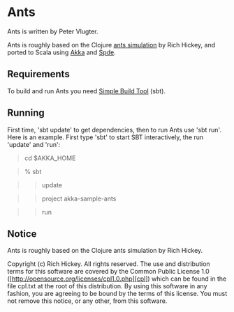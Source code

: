 Ants
====

Ants is written by Peter Vlugter.

Ants is roughly based on the Clojure [ants simulation][ants.clj] by Rich Hickey, and ported to Scala using [Akka][akka] and [Spde][spde].

Requirements
------------

To build and run Ants you need [Simple Build Tool][sbt] (sbt).

Running
-------

First time, 'sbt update' to get dependencies, then to run Ants use 'sbt run'. 
Here is an example. First type 'sbt' to start SBT interactively, the run 'update' and 'run': 
> cd $AKKA_HOME

> % sbt

> > update

> > project akka-sample-ants

> > run


Notice
------

Ants is roughly based on the Clojure ants simulation by Rich Hickey.

Copyright (c) Rich Hickey. All rights reserved.
The use and distribution terms for this software are covered by the
Common Public License 1.0 ([http://opensource.org/licenses/cpl1.0.php][cpl])
which can be found in the file cpl.txt at the root of this distribution.
By using this software in any fashion, you are agreeing to be bound by
the terms of this license.
You must not remove this notice, or any other, from this software.

[ants.clj]:http://clojure.googlegroups.com/web/ants.clj
[akka]:http://akkasource.org
[spde]:http://technically.us/spde/
[sbt]: http://code.google.com/p/simple-build-tool/
[cpl]: http://opensource.org/licenses/cpl1.0.php